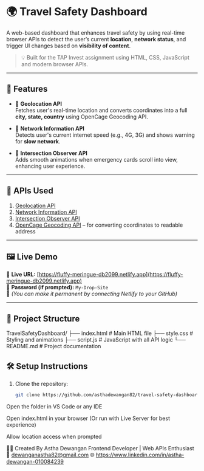 # 🌍 Travel Safety Dashboard

A web-based dashboard that enhances travel safety by using real-time browser APIs to detect the user’s current **location**, **network status**, and trigger UI changes based on **visibility of content**.

> 💡 Built for the TAP Invest assignment using HTML, CSS, JavaScript and modern browser APIs.

---

## 🚀 Features

- 📍 **Geolocation API**  
  Fetches user's real-time location and converts coordinates into a full **city, state, country** using OpenCage Geocoding API.

- 📡 **Network Information API**  
  Detects user's current internet speed (e.g., 4G, 3G) and shows warning for **slow network**.

- 👀 **Intersection Observer API**  
  Adds smooth animations when emergency cards scroll into view, enhancing user experience.

---

## 🧪 APIs Used

1. [Geolocation API](https://developer.mozilla.org/en-US/docs/Web/API/Geolocation_API)  
2. [Network Information API](https://developer.mozilla.org/en-US/docs/Web/API/Network_Information_API)  
3. [Intersection Observer API](https://developer.mozilla.org/en-US/docs/Web/API/Intersection_Observer_API)  
4. [OpenCage Geocoding API](https://opencagedata.com/api) – for converting coordinates to readable address

---

## 🖼️ Live Demo

🔗 **Live URL:** [https://fluffy-meringue-db2099.netlify.app](https://fluffy-meringue-db2099.netlify.app)  
🔑 **Password (if prompted):** `My-Drop-Site`  
📌 _(You can make it permanent by connecting Netlify to your GitHub)_

---

## 📁 Project Structure

TravelSafetyDashboard/
├── index.html # Main HTML file
├── style.css # Styling and animations
├── script.js # JavaScript with all API logic
└── README.md # Project documentation

## 🛠️ Setup Instructions

1. Clone the repository:
   ```bash
   git clone https://github.com/asthadewangan82/travel-safety-dashboard.git
Open the folder in VS Code or any IDE

Open index.html in your browser
(Or run with Live Server for best experience)

Allow location access when prompted

🙋‍♀️ Created By
Astha Dewangan
Frontend Developer | Web APIs Enthusiast
📧 dewanganastha82@gmail.com
🌐 https://www.linkedin.com/in/astha-dewangan-010084239
